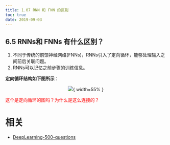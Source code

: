 ```yaml
---
title: 1.07 RNN 和 FNN 的区别
toc: true
date: 2019-09-03
---
```


## 6.5 RNNs和 FNNs 有什么区别？

1. 不同于传统的前馈神经网络(FNNs)，RNNs引入了定向循环，能够处理输入之间前后关联问题。
2. RNNs可以记忆之前步骤的训练信息。


**定向循环结构如下图所示**：

<center>

![](http://images.iterate.site/blog/image/20190722/XDoJg0OOdGVl.jpg?imageslim){ width=55% }

</center>

<span style="color:red;">这个是定向循环的图吗？为什么是这么连接的？</span>








# 相关

- [DeepLearning-500-questions](https://github.com/scutan90/DeepLearning-500-questions)
